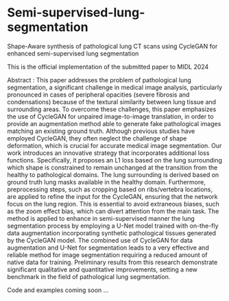 # Semi-supervised-lung-segmentation
Shape-Aware synthesis of pathological lung CT scans using CycleGAN for enhanced semi-supervised lung segmentation


This is the official implementation of the submitted paper to MIDL 2024 

Abstract : 
This paper addresses the problem of pathological lung segmentation, a significant challenge in medical image analysis, particularly pronounced in cases of peripheral opacities (severe fibrosis and condensations) because of the textural similarity between lung tissue and surrounding areas.
To overcome these challenges, this paper emphasizes the use of CycleGAN for unpaired image-to-image translation, in order to provide an augmentation method able to generate fake pathological images matching an existing ground truth. Although previous studies have employed CycleGAN, they often neglect the challenge of shape deformation, which is crucial for accurate medical image segmentation. Our work introduces an innovative strategy that incorporates additional loss functions. Specifically, it proposes an L1 loss based on the lung surrounding which shape is constrained to remain unchanged at the transition from the healthy to pathological domains. The lung surrounding is derived based on ground truth lung masks available in the healthy domain. Furthermore, preprocessing steps, such as cropping based on ribs/vertebra locations, are applied to refine the input for the CycleGAN, ensuring that the network focus on the lung region. This is essential to avoid extraneous biases, such as the zoom effect bias, which can divert attention from the main task.
The method is applied to enhance in semi-supervised manner the lung segmentation process by employing a U-Net model trained with on-the-fly data augmentation incorporating synthetic pathological tissues generated by the CycleGAN model. The combined use of CycleGAN for data augmentation and U-Net for segmentation leads to a very effective and reliable method for image segmentation requiring a reduced amount of native data for training.
Preliminary results from this research demonstrate significant qualitative and quantitative improvements, setting a new benchmark in the field of pathological lung segmentation.

Code and examples coming soon ...

